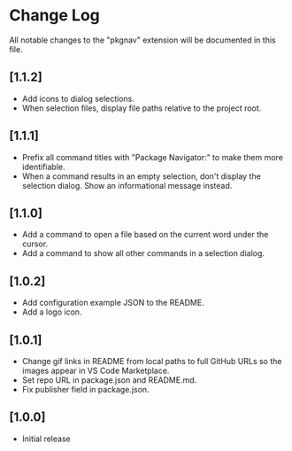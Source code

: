 # Change Log

All notable changes to the "pkgnav" extension will be documented in this file.

## [1.1.2]
- Add icons to dialog selections.
- When selection files, display file paths relative to the project root.

## [1.1.1]
- Prefix all command titles with "Package Navigator:" to make them more identifiable.
- When a command results in an empty selection, don't display the selection dialog. Show an informational message instead.

## [1.1.0]

- Add a command to open a file based on the current word under the cursor.
- Add a command to show all other commands in a selection dialog.

## [1.0.2]

- Add configuration example JSON to the README.
- Add a logo icon.

## [1.0.1]

- Change gif links in README from local paths to full GitHub URLs so the images appear in VS Code Marketplace.
- Set repo URL in package.json and README.md.
- Fix publisher field in package.json.

## [1.0.0]

- Initial release
